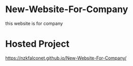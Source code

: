 # New-Website-For-Company
this website is for company
# Hosted Project
https://nzkfalconet.github.io/New-Website-For-Company/
